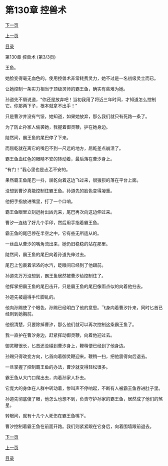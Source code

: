 <h1>第130章   控兽术</h1>
            <div><p><a href="./390_%E7%AC%AC131%E7%AB%A0_%E9%98%B4%E6%B2%9F%E7%BF%BB%E8%88%B9.md">下一页</a></p><p><a href="./388_%E7%AC%AC130%E7%AB%A0_%E6%8E%A7%E5%85%BD%E6%9C%AF.md">上一页</a></p><p><a href="../">目录</a></p></div>
            <div><p>第130章   控兽术 (第3/3页)</p><p>王鱼。</p><p>她脸变得毫无血色的。使用控兽术非常耗费灵力，她不过是一名初级灵士而已。</p><p>让她控制一条实力相当于顶级灵师的霸王鱼，确实有些难为她。</p><p>孙道先不屑说道，“你还是放弃吧！当初我用了将近三年时间，才知道怎么控制它。你那两下子，根本就拿不出手！”</p><p>只是曹汐并没有气馁，她知道，如果她放弃，那么我们就只有死路一条了。</p><p>为了防止孙家人偷袭她，我握着御灵鞭，护在她身边。</p><p>陡然间，霸王鱼的尾巴停了下来。</p><p>而屈乾就在离它的嘴巴不到一尺远的地方，屈乾差点崩溃了。</p><p>霸王鱼血红色的眼睛不安的转动着，最后落在曹汐身上。</p><p>“有门！”我心里也是忐忑不安的。</p><p>果然霸王鱼尾巴一抖，屈乾向着这边飞过来，很狼狈的落在平台上面。</p><p>没想到曹汐真能控制住霸王鱼。孙道先的脸色变得凝重。</p><p>他把手指放进嘴里，打了一个口哨。</p><p>霸王鱼眼里立刻迸射出凶光来，尾巴再次向这边伸过来。</p><p>曹汐一连结了好几个手印，然后用手指着霸王鱼。</p><p>霸王鱼的尾巴停在半空之中，它有些无所适从的。</p><p>一丝血从曹汐的嘴角流出来，她仍旧稳稳的站在那里。</p><p>陡然间，霸王鱼的尾巴向着孙道先伸过去。</p><p>尾巴上包裹着浓浓的水汽，眨眼间已经到了他跟前。</p><p>孙道先万万没想到，霸王鱼居然被曹汐给控制住了。</p><p>他挥掌把霸王鱼的尾巴击开，只是霸王鱼的尾巴像雨点似的向着他扫去。</p><p>孙道先被逼得手忙脚乱的。</p><p>他向孙赐使了个眼色，孙赐已经明白了他的意思。飞身向着曹汐扑来，同时匕首已经刺到她胸前。</p><p>他很清楚，只要除掉曹汐，那么他们就可以再次控制这条霸王鱼了。</p><p>我一直护在曹汐身边，赶紧挥动御灵鞭，向着他迎过去。</p><p>御灵鞭很长，匕首还没碰到曹汐身上，鞭稍便已经到了他身边。</p><p>孙赐只得改变方向，匕首向着御灵鞭迎来。鞭稍一扫，把他震得向后退去。</p><p>一旦掌握了控制霸王鱼的办法，曹汐就变得轻松很多。</p><p>霸王鱼从大门口爬出去，向着孙家人扑去。</p><p>它庞大的身体在人群中转动着，惨叫声不停响起，不断有人被霸王鱼吞进肚子里。</p><p>孙道先彻底傻了眼，他怎么也想不到，负责守护孙家的霸王鱼，居然成了他们的煞星。</p><p>转眼间，就有十几个人死伤在霸王鱼嘴下。</p><p>曹汐控制着霸王鱼在前面开路。我们则紧紧跟在它身后，向着围墙跟前退去。</p></div>
            <div><p><a href="./390_%E7%AC%AC131%E7%AB%A0_%E9%98%B4%E6%B2%9F%E7%BF%BB%E8%88%B9.md">下一页</a></p><p><a href="./388_%E7%AC%AC130%E7%AB%A0_%E6%8E%A7%E5%85%BD%E6%9C%AF.md">上一页</a></p><p><a href="../">目录</a></p></div>